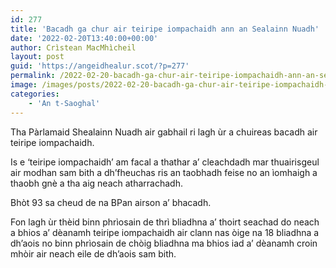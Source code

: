 ```yaml
---
id: 277
title: 'Bacadh ga chur air teiripe iompachaidh ann an Sealainn Nuadh'
date: '2022-02-20T13:40:00+00:00'
author: Crìstean MacMhìcheil
layout: post
guid: 'https://angeidhealur.scot/?p=277'
permalink: /2022-02-20-bacadh-ga-chur-air-teiripe-iompachaidh-ann-an-sealainn-nuadh/
image: /images/posts/2022-02-20-bacadh-ga-chur-air-teiripe-iompachaidh-ann-an-sealainn-nuadh-scaled.webp
categories:
    - 'An t-Saoghal'
---
```


Tha Pàrlamaid Shealainn Nuadh air gabhail ri lagh ùr a chuireas bacadh air teiripe iompachaidh.

Is e ‘teiripe iompachaidh’ am facal a thathar a’ cleachdadh mar thuairisgeul air modhan sam bith a dh’fheuchas ris an taobhadh feise no an ìomhaigh a thaobh gnè a tha aig neach atharrachadh.

Bhòt 93 sa cheud de na BPan airson a’ bhacadh.

Fon lagh ùr thèid binn phrìosain de thrì bliadhna a’ thoirt seachad do neach a bhios a’ dèanamh teiripe iompachaidh air clann nas òige na 18 bliadhna a dh’aois no binn phrìosain de chòig bliadhna ma bhios iad a’ dèanamh croin mhòir air neach eile de dh’aois sam bith.
